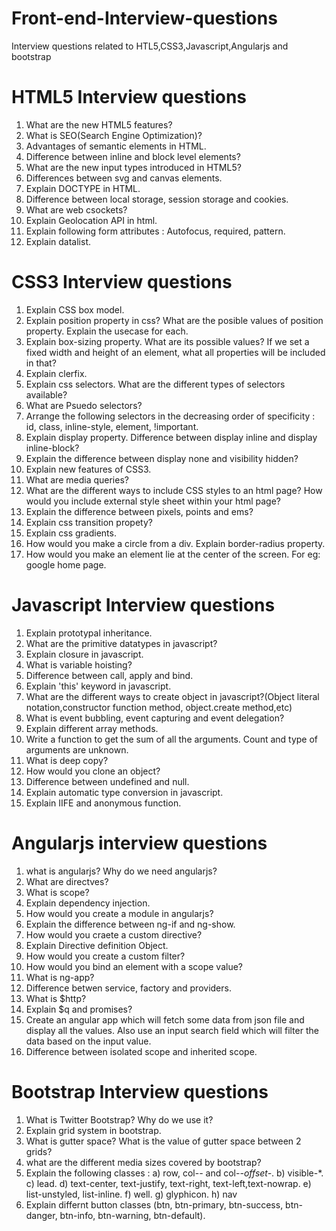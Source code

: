 # Front-end-Interview-questions
Interview questions related to HTL5,CSS3,Javascript,Angularjs and bootstrap

# HTML5 Interview questions
1) What are the new HTML5 features?
2) What is SEO(Search Engine Optimization)?
3) Advantages of semantic elements in HTML.
4) Difference between inline and block level elements?
5) What are the new input types introduced in HTML5?
6) Differences between svg and canvas elements.
7) Explain DOCTYPE in HTML.
8) Difference between local storage, session storage and cookies.
9) What are web csockets?
10) Explain Geolocation API in html.
11) Explain following form attributes : Autofocus, required, pattern.
12) Explain datalist.

# CSS3 Interview questions 
1) Explain CSS box model.
2) Explain position property in css? What are the posible values of position property. Explain the usecase for each.
3) Explain box-sizing property. What are its possible values? If we set a fixed width and height of an element, what all properties will be included in that?
4) Explain clerfix.
5) Explain css selectors. What are the different types of selectors available?
6) What are Psuedo selectors?
7) Arrange the following selectors in the decreasing order of specificity : 
    id, class, inline-style, element, !important.
8) Explain display property. Difference between display inline and display inline-block?
9) Explain the difference between display none and visibility hidden?
10) Explain new features of CSS3.
11) What are media queries?
12) What are the different ways to include CSS styles to an html page? How would you include external style sheet within your html page?
13) Explain the difference between pixels, points and ems?
14) Explain css transition propety?
15) Explain css gradients.
16) How would you make a circle from a div. Explain border-radius property.
17) How would you make an element lie at the center of the screen. For eg: google home page.

# Javascript Interview questions 
1) Explain prototypal inheritance.
2) What are the primitive datatypes in javascript?
3) Explain closure in javascript.
4) What is variable hoisting?
5) Difference between call, apply and bind.
6) Explain 'this' keyword in javascript.
7) What are the different ways to create object in javascript?(Object literal notation,constructor function method, object.create method,etc)
8) What is event bubbling, event capturing and event delegation?
9) Explain different array methods.
10) Write a function to get the sum of all the arguments. Count and type of arguments are unknown.
11) What is deep copy?
12) How would you clone an object?
13) Difference between undefined and null.
14) Explain automatic type conversion in javascript.
15) Explain IIFE and anonymous function.

# Angularjs interview questions
1) what is angularjs? Why do we need angularjs?
2) What are directves?
3) What is scope?
4) Explain dependency injection.
5) How would you create a module in angularjs?
6) Explain the difference between ng-if and ng-show.
7) How would you craete a custom directive?
8) Explain Directive definition Object.
9) How would you create a custom filter?
10) How would you bind an element with a scope value?
12) What is ng-app?
13) Difference betwen service, factory and providers.
14) What is $http?
15) Explain $q and promises?
16) Create an angular app which will fetch some data from json file and display all the values. Also use an input search field which will filter the data based on the input value.
17) Difference between isolated scope and inherited scope.

# Bootstrap Interview questions
1) What is Twitter Bootstrap? Why do we use it?
2) Explain grid system in bootstrap.
3) What is gutter space? What is the value of gutter space between 2 grids?
4) what are the different media sizes covered by bootstrap?
5) Explain the following classes : 
     a) row, col-*-* and col-*-offset-*.
     b) visible-*.
     c) lead.
     d) text-center, text-justify, text-right, text-left,text-nowrap.
     e) list-unstyled, list-inline.
     f) well.
     g) glyphicon.
     h) nav
 6) Explain differnt button classes (btn, btn-primary, btn-success, btn-danger, btn-info, btn-warning, btn-default).

